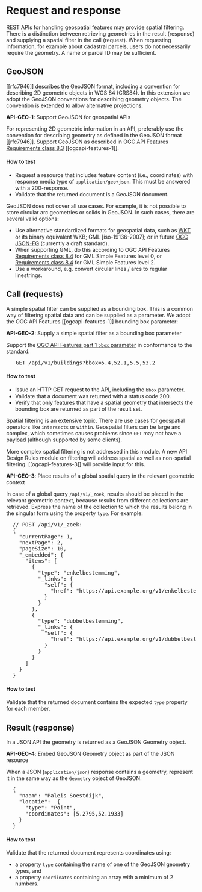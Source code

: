 # Request and response
REST APIs for handling geospatial features may provide spatial filtering. There is a distinction between retrieving geometries in the result (response) and supplying a spatial filter in the call (request). When requesting information, for example about cadastral parcels, users do not necessarily require the geometry. A name or parcel ID may be sufficient.

## GeoJSON

[[rfc7946]] describes the GeoJSON format, including a convention for describing 2D geometric objects in WGS 84 (CRS84). In this extension we adopt the GeoJSON conventions for describing geometry objects. The convention is extended to allow alternative projections.  

<div class="rule" id="api-geo-1">
  <p class="rulelab"><strong>API-GEO-1</strong>: Support GeoJSON for geospatial APIs</p>
  <p>For representing 2D geometric information in an API, preferably use the convention for describing geometry as defined in the GeoJSON format [[rfc7946]]. Support GeoJSON as described in OGC API Features <a href="https://docs.ogc.org/is/17-069r3/17-069r3.html#_requirements_class_geojson">Requirements class 8.3</a> [[ogcapi-features-1]]. </p>
  <h4 class="rulelab">How to test</h4>
  <ul>
    <li>Request a resource that includes feature content (i.e., coordinates) with response media type of <code>application/geo+json</code>. This must be answered with a 200-response.</li>
    <li>Validate that the returned document is a GeoJSON document.</li>  
  </ul>
</div>

<aside class="note">
GeoJSON does not cover all use cases. For example, it is not possible to store circular arc geometries or solids in GeoJSON. In such cases, there are several valid options: 

- Use alternative standardized formats for geospatial data, such as [WKT](https://www.w3.org/TR/sdw-bp/#dfn-well-known-text-(wkt)) or its binary equivalent WKB; GML [iso-19136-2007]; or in future [OGC JSON-FG](https://docs.ogc.org/DRAFTS/21-045.html) (currently a draft standard). 
- When supporting GML, do this according to OGC API Features [Requirements class 8.4](https://docs.ogc.org/is/17-069r3/17-069r3.html#_requirements_class_geography_markup_language_gml_simple_features_profile_level_0) for GML Simple Features level 0, or [Requirements class 8.4](https://docs.ogc.org/is/17-069r3/17-069r3.html#_requirements_class_geography_markup_language_gml_simple_features_profile_level_2) for GML Simple Features level 2. 
- Use a workaround, e.g. convert circular lines / arcs to regular linestrings. 

</aside>

## Call (requests)

A simple spatial filter can be supplied as a bounding box. This is a common way of filtering spatial data and can be supplied as a parameter. We adopt the OGC API Features [[ogcapi-features-1]] bounding box parameter:

<div class="rule" id="api-geo-2">
  <p class="rulelab"><strong>API-GEO-2</strong>: Supply a simple spatial filter as a bounding box parameter</p>
  <p>Support the <a href="https://docs.ogc.org/is/17-069r4/17-069r4.html#_parameter_bbox">OGC API Features part 1 <code>bbox</code> parameter</a> in conformance to the standard.
  <pre>
   GET /api/v1/buildings?bbox=5.4,52.1,5.5,53.2</pre>
  </p>
  <h4 class="rulelab">How to test</h4>
  <ul>
    <li>Issue an HTTP GET request to the API, including the <code>bbox</code> parameter.</li>
    <li>Validate that a document was returned with a status code 200.</li>
    <li>Verify that only features that have a spatial geometry that intersects the bounding box are returned as part of the result set.</li>
  </ul>
</div>

<aside class="note">
Spatial filtering is an extensive topic. There are use cases for geospatial operators like <code>intersects</code> or <code>within</code>. Geospatial filters can be large and complex, which sometimes causes problems since <code>GET</code> may not have a payload (although supported by some clients). 

More complex spatial filtering is not addressed in this module. A new API Design Rules module on filtering will address spatial as well as non-spatial filtering. [[ogcapi-features-3]] will provide input for this.
</aside>

<div class="rule" id="api-geo-3">
  <p class="rulelab"><strong>API-GEO-3</strong>: Place results of a global spatial query in the relevant geometric context</p>
  <p>In case of a global query <code>/api/v1/_zoek</code>, results should be placed in the relevant geometric context, because results from different collections are retrieved. Express the name of the collection to which the results belong in the singular form using the property <code>type</code>. For example:</p>
  <pre>
  // POST /api/v1/_zoek:
  {
    "currentPage": 1,
    "nextPage": 2,
    "pageSize": 10,
    "_embedded": {
      "items": [
        {
          "type": "enkelbestemming",
          "_links": {
            "self": {
              "href": "https://api.example.org/v1/enkelbestemmingen/1234"
            }
          }
        },
        {
          "type": "dubbelbestemming",
          "_links": {
            "self": {
              "href": "https://api.example.org/v1/dubbelbestemmingen/8765"
            }
          }
        }
      ]
    }
  }</pre>
  <h4 class="rulelab">How to test</h4>
  <p>Validate that the returned document contains the expected <code>type</code> property for each member.</p>
</div>

## Result (response)

In a JSON API the geometry is returned as a GeoJSON Geometry object.

<div class="rule" id="api-geo-4">
  <p class="rulelab"><strong>API-GEO-4</strong>: Embed GeoJSON Geometry object as part of the JSON resource</p>
  <p>When a JSON (<code>application/json</code>) response contains a geometry, represent it in the same way as the <code>Geometry</code> object of GeoJSON.</p>
  <pre>
  {
    "naam": "Paleis Soestdijk",
    "locatie":  {
      "type": "Point",
      "coordinates": [5.2795,52.1933]
    }
  }</pre>
  <h4 class="rulelab">How to test</h4>
  <p>Validate that the returned document represents coordinates using: </p>
  <ul>
    <li>a property <code>type</code> containing the name of one of the GeoJSON geometry types, and</li>
    <li>a property <code>coordinates</code> containing an array with a minimum of 2 numbers.</li>
  </ul>
</div>